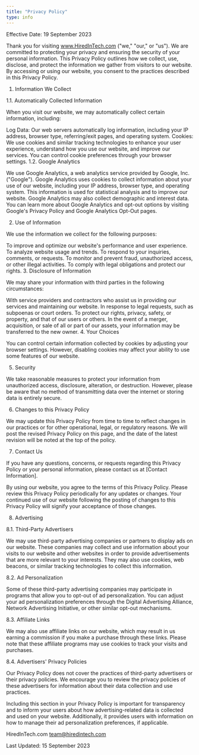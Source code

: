 ```yaml
---
title: "Privacy Policy"
type: info
---
```

Effective Date: 19 September 2023

Thank you for visiting www.HiredInTech.com ("we," "our," or "us"). We are committed to protecting your privacy and ensuring the security of your personal information. This Privacy Policy outlines how we collect, use, disclose, and protect the information we gather from visitors to our website. By accessing or using our website, you consent to the practices described in this Privacy Policy.

1. Information We Collect

1.1. Automatically Collected Information

When you visit our website, we may automatically collect certain information, including:

Log Data: Our web servers automatically log information, including your IP address, browser type, referring/exit pages, and operating system.
Cookies: We use cookies and similar tracking technologies to enhance your user experience, understand how you use our website, and improve our services. You can control cookie preferences through your browser settings.
1.2. Google Analytics

We use Google Analytics, a web analytics service provided by Google, Inc. ("Google"). Google Analytics uses cookies to collect information about your use of our website, including your IP address, browser type, and operating system. This information is used for statistical analysis and to improve our website. Google Analytics may also collect demographic and interest data. You can learn more about Google Analytics and opt-out options by visiting Google's Privacy Policy and Google Analytics Opt-Out pages.

2. Use of Information

We use the information we collect for the following purposes:

To improve and optimize our website's performance and user experience.
To analyze website usage and trends.
To respond to your inquiries, comments, or requests.
To monitor and prevent fraud, unauthorized access, or other illegal activities.
To comply with legal obligations and protect our rights.
3. Disclosure of Information

We may share your information with third parties in the following circumstances:

With service providers and contractors who assist us in providing our services and maintaining our website.
In response to legal requests, such as subpoenas or court orders.
To protect our rights, privacy, safety, or property, and that of our users or others.
In the event of a merger, acquisition, or sale of all or part of our assets, your information may be transferred to the new owner.
4. Your Choices

You can control certain information collected by cookies by adjusting your browser settings. However, disabling cookies may affect your ability to use some features of our website.

5. Security

We take reasonable measures to protect your information from unauthorized access, disclosure, alteration, or destruction. However, please be aware that no method of transmitting data over the internet or storing data is entirely secure.

6. Changes to this Privacy Policy

We may update this Privacy Policy from time to time to reflect changes in our practices or for other operational, legal, or regulatory reasons. We will post the revised Privacy Policy on this page, and the date of the latest revision will be noted at the top of the policy.

7. Contact Us

If you have any questions, concerns, or requests regarding this Privacy Policy or your personal information, please contact us at [Contact Information].

By using our website, you agree to the terms of this Privacy Policy. Please review this Privacy Policy periodically for any updates or changes. Your continued use of our website following the posting of changes to this Privacy Policy will signify your acceptance of those changes.

8. Advertising

8.1. Third-Party Advertisers

We may use third-party advertising companies or partners to display ads on our website. These companies may collect and use information about your visits to our website and other websites in order to provide advertisements that are more relevant to your interests. They may also use cookies, web beacons, or similar tracking technologies to collect this information.

8.2. Ad Personalization

Some of these third-party advertising companies may participate in programs that allow you to opt-out of ad personalization. You can adjust your ad personalization preferences through the Digital Advertising Alliance, Network Advertising Initiative, or other similar opt-out mechanisms.

8.3. Affiliate Links

We may also use affiliate links on our website, which may result in us earning a commission if you make a purchase through these links. Please note that these affiliate programs may use cookies to track your visits and purchases.

8.4. Advertisers' Privacy Policies

Our Privacy Policy does not cover the practices of third-party advertisers or their privacy policies. We encourage you to review the privacy policies of these advertisers for information about their data collection and use practices.

Including this section in your Privacy Policy is important for transparency and to inform your users about how advertising-related data is collected and used on your website. Additionally, it provides users with information on how to manage their ad personalization preferences, if applicable.

HiredInTech.com
team@hiredintech.com

Last Updated: 15 September 2023
